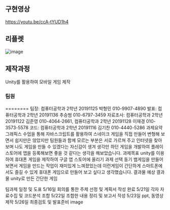 ## 구현영상
https://youtu.be/ccA-tYUD1h4

## 리플렛
![image](https://github.com/user-attachments/assets/559f6f93-0bdf-4825-8677-5d30c103930c)

## 제작과정
Unity를 활용하여 모바일 게임 제작
### 팀원
========
팀장: 컴퓨터공학과 2학년 20191125 박형민 010-9907-4890
발표: 컴퓨터공학과 2학년 20191136 추승범 010-6797-3459
자료조사: 컴퓨터공학과 2학년 20191122 김준영 010-4064-2661, 컴퓨터공학과 2학년 20191128 이재경 010-3573-5578
코드: 컴퓨터공학과 2학년 20191116 김기찬 010-4440-5286
과제요약
그래픽스 수업을 통해 자바스크립트를 활용하여 스네이크 게임을 직접 만들어 변형해 보면서 쉽지만은 않았지만 팀원들과 함께 모르는 부분은 서로 가르쳐 주고 인터넷을 찾아보며 나도 게임을 만들 수 있겠다는 자신감이 생겨 생각만 하던 게임을 개발하여 플레이 스토어에 앱을 등록해보면 좋을 것 같다는 생각을 해보았습니다.
과제목표
unity를 이용하여 휴대폰 게임을 제작하여 구글 앱 스토어에 올리기
과제 선택 동기
뱀게임을 만들어 보면서 게임을 만드는 작업이 재미있게 느껴졌었는데 이런게임이 간단하게 스마트폰에서도 즐길 수 있게 휴대폰 게임으로 만들어 보고 싶다고 생각했습니다.
결과물
예상 결과물
unity로 만든 간단한 게임

팀과제 일정 및 도표
5/16일 회의를 통한 주제 선정 및 계획서 작성 완료
5/21일 각자 자료수집 및 코드분석 조합
5/22일 조합한 내용 정리 및 보고서 작성
5/23일 ppt, 동영상 제작
5/26일 최종검토 및 발표준비
image
